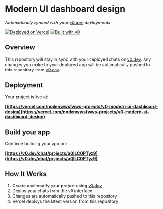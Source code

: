 # Modern UI dashboard design

_Automatically synced with your [v0.dev](https://v0.dev) deployments_

[![Deployed on Vercel](https://img.shields.io/badge/Deployed%20on-Vercel-black?style=for-the-badge&logo=vercel)](https://vercel.com/nodenwwsfwws-projects/v0-modern-ui-dashboard-design)
[![Built with v0](https://img.shields.io/badge/Built%20with-v0.dev-black?style=for-the-badge)](https://v0.dev/chat/projects/aQILC0PTyz9)

## Overview

This repository will stay in sync with your deployed chats on [v0.dev](https://v0.dev).
Any changes you make to your deployed app will be automatically pushed to this repository from [v0.dev](https://v0.dev).

## Deployment

Your project is live at:

**[https://vercel.com/nodenwwsfwws-projects/v0-modern-ui-dashboard-design](https://vercel.com/nodenwwsfwws-projects/v0-modern-ui-dashboard-design)**

## Build your app

Continue building your app on:

**[https://v0.dev/chat/projects/aQILC0PTyz9](https://v0.dev/chat/projects/aQILC0PTyz9)**

## How It Works

1. Create and modify your project using [v0.dev](https://v0.dev)
2. Deploy your chats from the v0 interface
3. Changes are automatically pushed to this repository
4. Vercel deploys the latest version from this repository
